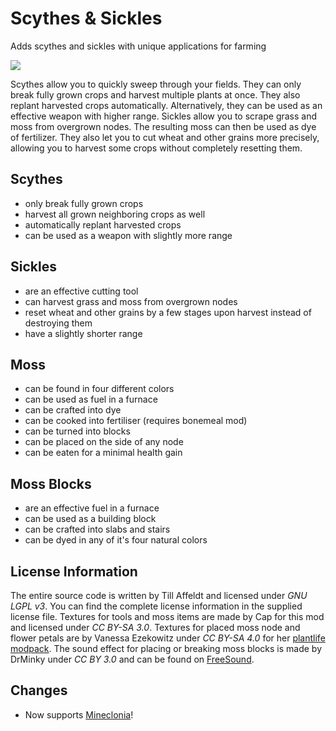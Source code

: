# Scythes & Sickles
Adds scythes and sickles with unique applications for farming

![](https://raw.githubusercontent.com/t-affeldt/sickles/master/screenshot.png)

Scythes allow you to quickly sweep through your fields. They can only break fully grown crops and harvest multiple plants at once.
They also replant harvested crops automatically. Alternatively, they can be used as an effective weapon with higher range.
Sickles allow you to scrape grass and moss from overgrown nodes. The resulting moss can then be used as dye of fertilizer.
They also let you to cut wheat and other grains more precisely, allowing you to harvest some crops without completely resetting them.

## Scythes
- only break fully grown crops
- harvest all grown neighboring crops as well
- automatically replant harvested crops
- can be used as a weapon with slightly more range

## Sickles
- are an effective cutting tool
- can harvest grass and moss from overgrown nodes
- reset wheat and other grains by a few stages upon harvest instead of destroying them
- have a slightly shorter range

## Moss
- can be found in four different colors
- can be used as fuel in a furnace
- can be crafted into dye
- can be cooked into fertiliser (requires bonemeal mod)
- can be turned into blocks
- can be placed on the side of any node
- can be eaten for a minimal health gain

## Moss Blocks
- are an effective fuel in a furnace
- can be used as a building block
- can be crafted into slabs and stairs
- can be dyed in any of it's four natural colors

## License Information
The entire source code is written by Till Affeldt and licensed under *GNU LGPL v3*. You can find the complete license information
in the supplied license file.
Textures for tools and moss items are made by Cap for this mod and licensed under *CC BY-SA 3.0*.
Textures for placed moss node and flower petals are by Vanessa Ezekowitz under *CC BY-SA 4.0* for her [plantlife modpack](https://forum.minetest.net/viewtopic.php?t=3898).
The sound effect for placing or breaking moss blocks is made by DrMinky under *CC BY 3.0* and can be found on [FreeSound](https://freesound.org/people/DrMinky/sounds/167073/).

## Changes

* Now supports [Mineclonia](https://content.luanti.org/packages/ryvnf/mineclonia/)!
